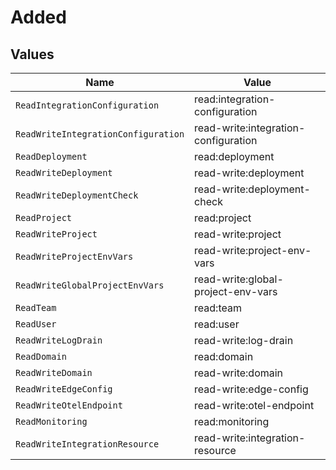 # Added


## Values

| Name                                 | Value                                |
| ------------------------------------ | ------------------------------------ |
| `ReadIntegrationConfiguration`       | read:integration-configuration       |
| `ReadWriteIntegrationConfiguration`  | read-write:integration-configuration |
| `ReadDeployment`                     | read:deployment                      |
| `ReadWriteDeployment`                | read-write:deployment                |
| `ReadWriteDeploymentCheck`           | read-write:deployment-check          |
| `ReadProject`                        | read:project                         |
| `ReadWriteProject`                   | read-write:project                   |
| `ReadWriteProjectEnvVars`            | read-write:project-env-vars          |
| `ReadWriteGlobalProjectEnvVars`      | read-write:global-project-env-vars   |
| `ReadTeam`                           | read:team                            |
| `ReadUser`                           | read:user                            |
| `ReadWriteLogDrain`                  | read-write:log-drain                 |
| `ReadDomain`                         | read:domain                          |
| `ReadWriteDomain`                    | read-write:domain                    |
| `ReadWriteEdgeConfig`                | read-write:edge-config               |
| `ReadWriteOtelEndpoint`              | read-write:otel-endpoint             |
| `ReadMonitoring`                     | read:monitoring                      |
| `ReadWriteIntegrationResource`       | read-write:integration-resource      |